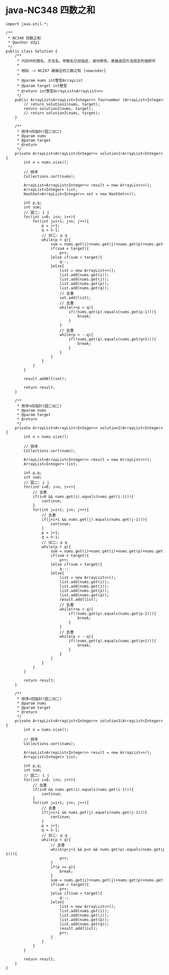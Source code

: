 # java-NC348 四数之和


    import java.util.*;
    
    /**
     * NC348 四数之和
     * @author d3y1
     */
    public class Solution {
        /**
         * 代码中的类名、方法名、参数名已经指定，请勿修改，直接返回方法规定的值即可
         *
         * 相似 -> NC247 最接近的三数之和 [nowcoder]
         *
         * @param nums int整型ArrayList
         * @param target int整型
         * @return int整型ArrayList<ArrayList<>>
         */
        public ArrayList<ArrayList<Integer>> fournumber (ArrayList<Integer> nums, int target) {
            // return solution1(nums, target);
            return solution2(nums, target);
            // return solution3(nums, target);
        }
    
        /**
         * 排序+四指针(固二动二)
         * @param nums
         * @param target
         * @return
         */
        private ArrayList<ArrayList<Integer>> solution1(ArrayList<Integer> nums, int target){
            int n = nums.size();
    
            // 排序
            Collections.sort(nums);
    
            ArrayList<ArrayList<Integer>> result = new ArrayList<>();
            ArrayList<Integer> list;
            HashSet<ArrayList<Integer>> set = new HashSet<>();
    
            int p,q;
            int sum;
            // 固二: i j
            for(int i=0; i<n; i++){
                for(int j=i+1; j<n; j++){
                    p = j+1;
                    q = n-1;
                    // 动二: p q
                    while(p < q){
                        sum = nums.get(i)+nums.get(j)+nums.get(p)+nums.get(q);
                        if(sum < target){
                            p++;
                        }else if(sum > target){
                            q--;
                        }else{
                            list = new ArrayList<>();
                            list.add(nums.get(i));
                            list.add(nums.get(j));
                            list.add(nums.get(p));
                            list.add(nums.get(q));
                            // 去重
                            set.add(list);
                            // 去重
                            while(++p < q){
                                if(!nums.get(p).equals(nums.get(p-1))){
                                    break;
                                }
                            }
                            // 去重
                            while(p < --q){
                                if(!nums.get(q).equals(nums.get(q+1))){
                                    break;
                                }
                            }
                        }
                    }
                }
            }
    
            result.addAll(set);
    
            return result;
        }
    
        /**
         * 排序+四指针(固二动二)
         * @param nums
         * @param target
         * @return
         */
        private ArrayList<ArrayList<Integer>> solution2(ArrayList<Integer> nums, int target){
            int n = nums.size();
    
            // 排序
            Collections.sort(nums);
    
            ArrayList<ArrayList<Integer>> result = new ArrayList<>();
            ArrayList<Integer> list;
    
            int p,q;
            int sum;
            // 固二: i j
            for(int i=0; i<n; i++){
                // 去重
                if(i>0 && nums.get(i).equals(nums.get(i-1))){
                    continue;
                }
                for(int j=i+1; j<n; j++){
                    // 去重
                    if(j>i+1 && nums.get(j).equals(nums.get(j-1))){
                        continue;
                    }
                    p = j+1;
                    q = n-1;
                    // 动二: p q
                    while(p < q){
                        sum = nums.get(i)+nums.get(j)+nums.get(p)+nums.get(q);
                        if(sum < target){
                            p++;
                        }else if(sum > target){
                            q--;
                        }else{
                            list = new ArrayList<>();
                            list.add(nums.get(i));
                            list.add(nums.get(j));
                            list.add(nums.get(p));
                            list.add(nums.get(q));
                            result.add(list);
                            // 去重
                            while(++p < q){
                                if(!nums.get(p).equals(nums.get(p-1))){
                                    break;
                                }
                            }
                            // 去重
                            while(p < --q){
                                if(!nums.get(q).equals(nums.get(q+1))){
                                    break;
                                }
                            }
                        }
                    }
                }
            }
    
            return result;
        }
    
        /**
         * 排序+四指针(固二动二)
         * @param nums
         * @param target
         * @return
         */
        private ArrayList<ArrayList<Integer>> solution3(ArrayList<Integer> nums, int target){
            int n = nums.size();
    
            // 排序
            Collections.sort(nums);
    
            ArrayList<ArrayList<Integer>> result = new ArrayList<>();
            ArrayList<Integer> list;
    
            int p,q;
            int sum;
            // 固二: i j
            for(int i=0; i<n; i++){
                // 去重
                if(i>0 && nums.get(i).equals(nums.get(i-1))){
                    continue;
                }
                for(int j=i+1; j<n; j++){
                    // 去重
                    if(j>i+1 && nums.get(j).equals(nums.get(j-1))){
                        continue;
                    }
                    p = j+1;
                    q = n-1;
                    // 动二: p q
                    while(p < q){
                        // 去重
                        while(p>j+1 && p<n && nums.get(p).equals(nums.get(p-1))){
                            p++;
                        }
                        if(p >= q){
                            break;
                        }
                        sum = nums.get(i)+nums.get(j)+nums.get(p)+nums.get(q);
                        if(sum < target){
                            p++;
                        }else if(sum > target){
                            q--;
                        }else{
                            list = new ArrayList<>();
                            list.add(nums.get(i));
                            list.add(nums.get(j));
                            list.add(nums.get(p));
                            list.add(nums.get(q));
                            result.add(list);
                            p++;
                        }
                    }
                }
            }
    
            return result;
        }
    }

  


